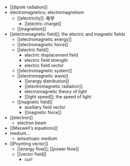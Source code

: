 - [[dipole radiation]]
- electromagnetics; electromagnetism
    - [[electricity]]: 电学
        - [[electric charge]]
    - [[magnetism]]
- [[electromagnetic field]]; the electric and magnetic fields
    - [[electromagnetic energy]]
    - [[electromagnetic force]]
    - [[electric field]]
        - electric displacement field
        - electric field strength
        - electric field vector
    - [[electromagnetic system]]
    - [[electromagnetic wave]]
        - [[energy distribution]]
        - [[electromagnetic radiation]]
        - electromagnetic theory of light
        - [[light speed]]; the speed of light
    - [[magnetic field]]
        - auxiliary field vector
        - [[magnetic force]]
- [[electron]]
    - electron beam
- [[Maxwell's equations]]
- medium...
    - anisotropic medium
- [[Poynting vector]]
    - [[energy flow]]; [[power flow]]
    - [[vector field]]
        - curl
